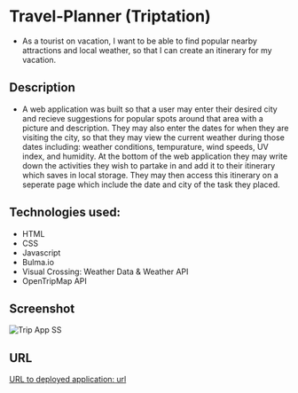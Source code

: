 # Travel-Planner (Triptation)

* As a tourist on vacation, I want to be able to find popular nearby attractions and local weather, so that I can create an itinerary for my vacation. 

## Description

* A web application was built so that a user may enter their desired city and recieve suggestions for popular spots around that area with a picture and description. They may also enter the dates for when they are visiting the city, so that they may view the current weather during those dates including: weather conditions, tempurature, wind speeds, UV index, and humidity. At the bottom of the web application they may write down the activities they wish to partake in and add it to their itinerary which saves in local storage. They may then access this itinerary on a seperate page which include the date and city of the task they placed. 

## Technologies used:

* HTML
* CSS
* Javascript
* Bulma.io
* Visual Crossing: Weather Data & Weather API
* OpenTripMap API


## Screenshot 

![Trip App SS](https://user-images.githubusercontent.com/98069620/158713688-d8037135-dfa4-481a-8576-17a48d982710.PNG)


## URL
[URL to deployed application: url](url)
